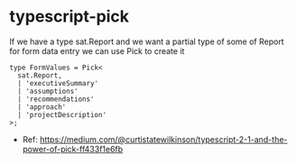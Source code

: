 # typescript-pick

If we have a type sat.Report and we want a partial type of some of Report for form data entry we can use Pick to create it

```
type FormValues = Pick<
  sat.Report,
  | 'executiveSummary'
  | 'assumptions'
  | 'recommendations'
  | 'approach'
  | 'projectDescription'
>;
```

- Ref: https://medium.com/@curtistatewilkinson/typescript-2-1-and-the-power-of-pick-ff433f1e6fb

